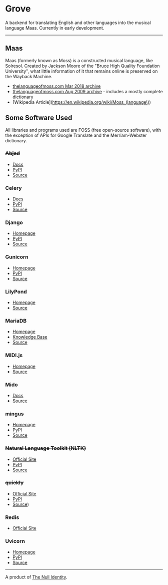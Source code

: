 # Grove

A backend for translating English and other languages into the musical language Maas. Currently in early development.

---

## Maas

Maas (formerly known as Moss) is a constructed musical language, like Solresol. Created by Jackson Moore of the &quot;Bruce High Quality Foundation University&quot;, what little information of it that remains online is preserved on the Wayback Machine.

- [thelanguageofmoss.com Mar 2018 archive](https://web.archive.org/web/20180311194718/http://www.thelanguageofmoss.com/)
- [thelanguageofmoss.com Aug 2009 archive](https://web.archive.org/web/20090813110752/http://www.thelanguageofmoss.com/) - includes a mostly complete dictionary
- [Wikipedia Article](https://en.wikipedia.org/wiki/Moss_(language\))

## Some Software Used

All libraries and programs used are FOSS (free open-source software), with the exception of APIs for Google Translate and the Merriam-Webster dictionary.


### ~~Abjad~~

- [Docs](https://abjad.github.io/)
- [PyPI](https://pypi.org/project/abjad/)
- [Source](https://github.com/Abjad/abjad)


### Celery

- [Docs](https://docs.celeryq.dev/en/stable/index.html)
- [PyPI](https://pypi.org/project/celery/)
- [Source](https://github.com/celery/celery)

### Django

- [Homepage](https://www.djangoproject.com/)
- [PyPI](https://pypi.org/project/Django/)
- [Source](https://github.com/django/django)

### Gunicorn

- [Homepage](https://gunicorn.org/)
- [PyPI](https://pypi.org/project/gunicorn/)
- [Source](https://github.com/benoitc/gunicorn)

### LilyPond

- [Homepage](https://lilypond.org/)
- [Source](https://git.savannah.gnu.org/gitweb/?p=lilypond.git)

### MariaDB

- [Homepage](https://mariadb.org/)
- [Knowledge Base](https://mariadb.com/kb/en/)
- [Source](https://github.com/MariaDB/server)

### MIDI.js

- [Homepage](https://galactic.ink/midi-js/)
- [Source](https://github.com/mudcube/MIDI.js)

### Mido

- [Docs](https://mido.readthedocs.io/en/latest/)
- [Source](https://github.com/mido/mido/)

### mingus

- [Homepage](http://bspaans.github.io/python-mingus/)
- [PyPI](https://pypi.org/project/mingus/)
- [Source](https://github.com/bspaans/python-mingus)

### ~~Natural Language Toolkit (NLTK)~~

- [Official Site](https://www.nltk.org/)
- [PyPI](https://pypi.org/project/nltk/)
- [Source](https://github.com/nltk/nltk)

### ~~quickly~~

- [Official Site](https://quick-ly.info/)
- [PyPI](https://pypi.org/project/quickly/)
- [Source](https://github.com/frescobaldi/quickly))

### Redis

- [Official Site](https://redis.io/)

### Uvicorn

- [Homepage](https://www.uvicorn.org/)
- [PyPI](https://pypi.org/project/uvicorn/)
- [Source](https://github.com/encode/uvicorn/)

---

A product of [The Null Identity](https://society.nullring.xyz/).